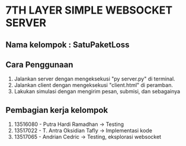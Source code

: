 # 7TH LAYER SIMPLE WEBSOCKET SERVER
## Nama kelompok : SatuPaketLoss

## Cara Penggunaan
1. Jalankan server dengan mengeksekusi "py server.py" di terminal.
2. Jalankan client dengan mengeksekusi "client.html" di peramban.
3. Lakukan simulasi dengan mengirim pesan, submisi, dan sebagainya

## Pembagian kerja kelompok
1. 13516080 - Putra Hardi Ramadhan      -> Testing
2. 13517022 - T. Antra Oksidian Tafly   -> Implementasi kode
3. 13517065 - Andrian Cedric            -> Testing, eksplorasi websocket